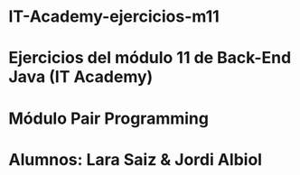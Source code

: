 # IT-Academy-ejercicios-m11
# Ejercicios del módulo 11 de Back-End Java (IT Academy)
# Módulo Pair Programming
# Alumnos: Lara Saiz & Jordi Albiol
